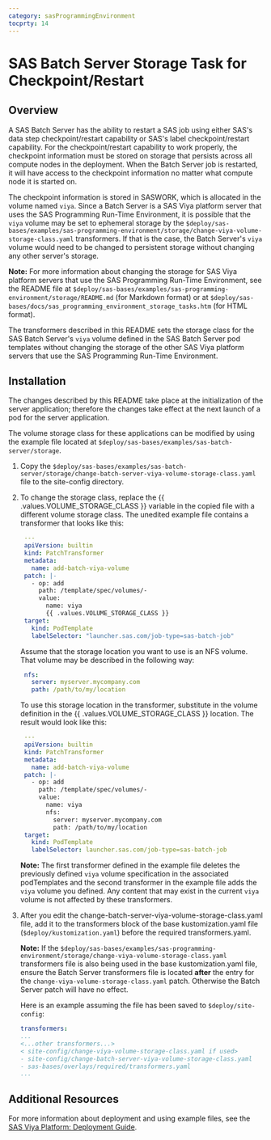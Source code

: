 ```yaml
---
category: sasProgrammingEnvironment
tocprty: 14
---
```


# SAS Batch Server Storage Task for Checkpoint/Restart

## Overview

A SAS Batch Server has the ability to restart a SAS job using
either SAS's data step checkpoint/restart capability or
SAS's label checkpoint/restart capability.
For the checkpoint/restart capability to work properly, the checkpoint
information must be stored on storage that persists across all compute
nodes in the deployment. When the Batch Server job is restarted, it will have
access to the checkpoint information no matter what compute node it is started on.

The checkpoint information is stored in SASWORK, which is allocated in
the volume named `viya`. Since a Batch Server is a SAS Viya platform server that
uses the SAS Programming Run-Time Environment, it is possible that the
`viya` volume may be set to ephemeral storage by the
`$deploy/sas-bases/examples/sas-programming-environment/storage/change-viya-volume-storage-class.yaml`
transformers. If that is the case, the Batch Server's `viya` volume would need
to be changed to persistent storage without changing any other server's
storage.

**Note:** For more information about changing the storage for SAS Viya platform servers that use the SAS Programming Run-Time Environment, see the README file at `$deploy/sas-bases/examples/sas-programming-environment/storage/README.md` (for Markdown format) or at `$deploy/sas-bases/docs/sas_programming_environment_storage_tasks.htm` (for HTML format).

The transformers described in this README sets the storage class for the SAS Batch
Server's `viya` volume defined in the SAS Batch Server pod templates without
changing the storage of the other SAS Viya platform servers that use the SAS
Programming Run-Time Environment.

## Installation

The changes described by this README take place at the initialization of
the server application; therefore the changes take effect at the next
launch of a pod for the server application.

The volume storage class for these applications can be modified by using the
example file located at `$deploy/sas-bases/examples/sas-batch-server/storage`.

1. Copy the
`$deploy/sas-bases/examples/sas-batch-server/storage/change-batch-server-viya-volume-storage-class.yaml`
file to the site-config directory.

2. To change the storage class, replace the {{ .values.VOLUME_STORAGE_CLASS }} variable
in the copied file with a different volume storage class.
The unedited example file contains a transformer that looks like this:

   ```yaml
    ---
    apiVersion: builtin
    kind: PatchTransformer
    metadata:
      name: add-batch-viya-volume
    patch: |-
      - op: add
        path: /template/spec/volumes/-
        value:
          name: viya
          {{ .values.VOLUME_STORAGE_CLASS }}
    target:
      kind: PodTemplate
      labelSelector: "launcher.sas.com/job-type=sas-batch-job"
   ```

   Assume that the storage location you want to use is an NFS volume.   That volume may be
   described in the following way:

   ```yaml
    nfs:
      server: myserver.mycompany.com
      path: /path/to/my/location
   ```

   To use this storage location in the transformer, substitute in the volume definition in the
   {{ .values.VOLUME_STORAGE_CLASS }} location.  The result would look like this:

   ```yaml
    ---
    apiVersion: builtin
    kind: PatchTransformer
    metadata:
      name: add-batch-viya-volume
    patch: |-
      - op: add
        path: /template/spec/volumes/-
        value:
          name: viya
          nfs:
            server: myserver.mycompany.com
            path: /path/to/my/location
    target:
      kind: PodTemplate
      labelSelector: launcher.sas.com/job-type=sas-batch-job
   ```

   **Note:** The first transformer defined in the example file deletes the previously defined `viya`
   volume specification in the associated podTemplates and the second transformer in the example file
   adds the `viya` volume you defined. Any content that may
   exist in the current `viya` volume is not affected by these transformers.

3. After you edit the change-batch-server-viya-volume-storage-class.yaml file, add it to the transformers block
   of the base kustomization.yaml file (`$deploy/kustomization.yaml`) before the required transformers.yaml.

   **Note:** If the `$deploy/sas-bases/examples/sas-programming-environment/storage/change-viya-volume-storage-class.yaml`
   transformers file is also being used in the base kustomization.yaml file,
   ensure the Batch Server transformers file is located **after** the entry for
   the `change-viya-volume-storage-class.yaml` patch.
   Otherwise the Batch Server patch will have no effect.

   Here is an example assuming the file has been saved to
   `$deploy/site-config`:

   ```yaml
   transformers:
   ...
   <...other transformers...>
   < site-config/change-viya-volume-storage-class.yaml if used>
   - site-config/change-batch-server-viya-volume-storage-class.yaml
   - sas-bases/overlays/required/transformers.yaml
   ...
   ```

## Additional Resources

For more information about deployment and using example files, see the
[SAS Viya Platform: Deployment Guide](http://documentation.sas.com/?cdcId=itopscdc&cdcVersion=default&docsetId=dplyml0phy0dkr&docsetTarget=titlepage.htm).